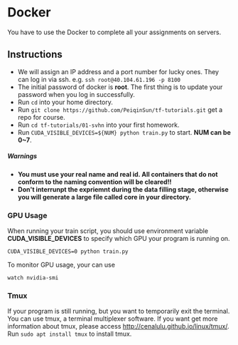 
# Docker
You have to use the Docker to complete all your assignments on servers.

## Instructions
- We will assign an IP address and a port number for lucky ones. They can log in via ssh. 
  e.g. `ssh root@40.104.61.196 -p 8100`
- The initial password of docker is **root**. The first thing is to update your password when you log in successfully.
- Run `cd` into your home directory.
- Run `git clone https://github.com/PeiqinSun/tf-tutorials.git` get a repo for course.
- Run `cd tf-tutorials/01-svhn` into your first homework.
- Run `CUDA_VISIBLE_DEVICES=${NUM} python train.py` to start. **NUM can be 0~7**.

##### Warnings
- **You must use your real name and real id. All containers that do not conform to the naming convention will be cleared!!**
- **Don't interrunpt the expriemnt during the data filling stage, otherwise you will generate a large file called core in your directory.**

### GPU Usage

When running your train script,  you should use environment variable **CUDA_VISIBLE_DEVICES** to specify which GPU your program is running on. 

```
CUDA_VISIBLE_DEVICES=0 python train.py
```

To monitor GPU usage, your can use

```
watch nvidia-smi
```

### Tmux
If your program is still running, but you want to temporarily exit the terminal.
You can use tmux, a terminal multiplexer software.
If you want get more information about tmux, please access http://cenalulu.github.io/linux/tmux/.
Run `sudo apt install tmux` to install tmux.


